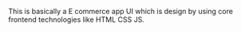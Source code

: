 This is basically a E commerce app UI which is design by using core frontend technologies like HTML CSS JS.
